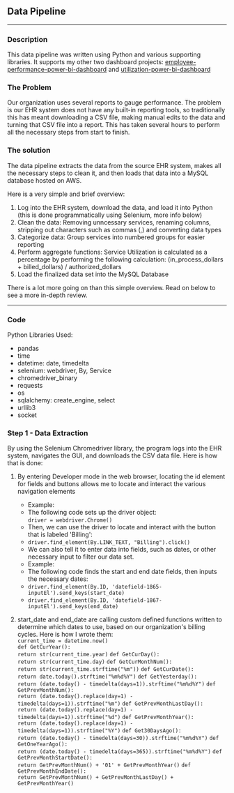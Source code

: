 ## Data Pipeline

---

### Description
This data pipeline was written using Python and various supporting libraries. It supports my other two dashboard projects: [employee-performance-power-bi-dashboard](https://github.com/gmar84/employee-performance-power-bi-dashboard) and [utilization-power-bi-dashboard](https://github.com/gmar84/utilization-power-bi-dashboard)

### The Problem
Our organization uses several reports to gauge performance. The problem is our EHR system does not have any built-in reporting tools, so traditionally this has meant downloading a CSV file, making manual edits to the data and turning that CSV file into a report. This has taken several hours to perform all the necessary steps from start to finish.

### The solution
The data pipeline extracts the data from the source EHR system, makes all the necessary steps to clean it, and then loads that data into a MySQL database hosted on AWS. 

Here is a very simple and brief overview:
1. Log into the EHR system, download the data, and load it into Python (this is done programmatically using Selenium, more info below)
2. Clean the data: Removing unncessary services, renaming columns, stripping out characters such as commas (,) and converting data types
3. Categorize data: Group services into numbered groups for easier reporting
4. Perform aggregate functions: Service Utilization is calculated as a percentage by performing the following calculation: (in_process_dollars + billed_dollars) / authorized_dollars
5. Load the finalized data set into the MySQL Database

There is a lot more going on than this simple overview. Read on below to see a more in-depth review.

---

### Code
Python Libraries Used:
- pandas
- time
- datetime: date, timedelta
- selenium: webdriver, By, Service
- chromedriver_binary
- requests
- os
- sqlalchemy: create_engine, select
- urllib3
- socket

### Step 1 - Data Extraction

By using the Selenium Chromedriver library, the program logs into the EHR system, navigates the GUI, and downloads the CSV data file. Here is how that is done:
1. By entering Developer mode in the web browser, locating the id element for fields and buttons allows me to locate and interact the various navigation elements
    - Example:
    - The following code sets up the driver object:\
       `driver = webdriver.Chrome()`
    - Then, we can use the driver to locate and interact with the button that is labeled 'Billing':
    - `driver.find_element(By.LINK_TEXT, "Billing").click()`
    - We can also tell it to enter data into fields, such as dates, or other necessary input to filter our data set.
    - Example:
    - The following code finds the start and end date fields, then inputs the necessary dates:
    - `driver.find_element(By.ID, 'datefield-1865-inputEl').send_keys(start_date)`
    - `driver.find_element(By.ID, 'datefield-1867-inputEl').send_keys(end_date)`

2. start_date and end_date are calling custom defined functions written to determine which dates to use, based on our organization's billing cycles. Here is how I wrote them:\
`current_time = datetime.now()`\
`def GetCurYear():`\
    `return str(current_time.year)`
`def GetCurDay():`\
    `return str(current_time.day)`
`def GetCurMonthNum():`\
    `return str(current_time.strftime("%m"))`
`def GetCurDate():`\
    `return date.today().strftime("%m%d%Y")`
`def GetYesterday():`\
    `return (date.today() - timedelta(days=1)).strftime("%m%d%Y")`
`def GetPrevMonthNum():`\
    `return (date.today().replace(day=1) - timedelta(days=1)).strftime("%m")`
`def GetPrevMonthLastDay():`\
    `return (date.today().replace(day=1) - timedelta(days=1)).strftime("%d")`
`def GetPrevMonthYear():`\
    `return (date.today().replace(day=1) - timedelta(days=1)).strftime("%Y")`
`def Get30DaysAgo():`\
    `return (date.today() - timedelta(days=30)).strftime("%m%d%Y")`
`def GetOneYearAgo():`\
    `return (date.today() - timedelta(days=365)).strftime("%m%d%Y")`
`def GetPrevMonthStartDate():`\
    `return GetPrevMonthNum() + '01' + GetPrevMonthYear()`
`def GetPrevMonthEndDate():`\
    `return GetPrevMonthNum() + GetPrevMonthLastDay() + GetPrevMonthYear()`
